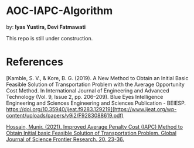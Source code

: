 # **AOC-IAPC-Algorithm**
by: **Iyas Yustira, Devi Fatmawati**

This repo is still under construction.


# **References**
[Kamble, S. V., & Kore, B. G. (2019). A New Method to Obtain an Initial Basic Feasible Solution of Transportation Problem with the Average Opportunity Cost Method. In International Journal of Engineering and Advanced Technology (Vol. 9, Issue 2, pp. 206–209). Blue Eyes Intelligence Engineering and Sciences Engineering and Sciences Publication - BEIESP. https://doi.org/10.35940/ijeat.f9283.129219](https://www.ijeat.org/wp-content/uploads/papers/v9i2/F9283088619.pdf)

[Hossain, Munir. (2021). Improved Average Penalty Cost (IAPC) Method to Obtain Initial basic Feasible Solution of Transportation Problem. Global Journal of Science Frontier Research. 20. 23-36. ](https://www.researchgate.net/publication/348554783_Improved_Average_Penalty_Cost_IAPC_Method_to_Obtain_Initial_basic_Feasible_Solution_of_Transportation_Problem)
